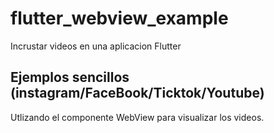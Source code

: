 # flutter_webview_example

Incrustar videos en una aplicacion Flutter

## Ejemplos sencillos (instagram/FaceBook/Ticktok/Youtube)
Utlizando el componente WebView para visualizar los videos.
